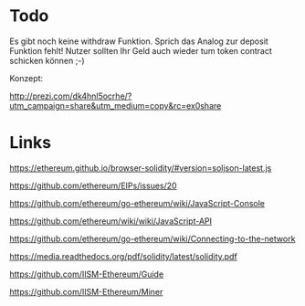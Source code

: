 
# Todo

Es gibt noch keine withdraw Funktion. Sprich das Analog zur deposit Funktion fehlt! Nutzer sollten Ihr Geld auch wieder tum token contract schicken können ;-) 



Konzept:

http://prezi.com/dk4hnl5ocrhe/?utm_campaign=share&utm_medium=copy&rc=ex0share


# Links


https://ethereum.github.io/browser-solidity/#version=soljson-latest.js

https://github.com/ethereum/EIPs/issues/20

https://github.com/ethereum/go-ethereum/wiki/JavaScript-Console

https://github.com/ethereum/wiki/wiki/JavaScript-API

https://github.com/ethereum/go-ethereum/wiki/Connecting-to-the-network

https://media.readthedocs.org/pdf/solidity/latest/solidity.pdf

https://github.com/IISM-Ethereum/Guide

https://github.com/IISM-Ethereum/Miner






